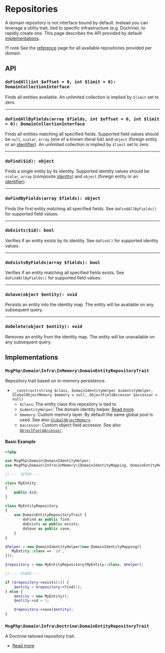 # Repositories

A domain repository is not interface bound by default. Instead you can leverage a utility trait, tied to specific
infrastructure (e.g. Doctrine), to rapidly create one. This page describes the API provided by default [implementations](#implementations).

!!! note
    See the [reference](../reference/repositories.md) page for all available repositories provided per domain

## API

### `doFindAll(int $offset = 0, int $limit = 0): DomainCollectionInterface`

Finds all entities available. An unlimited collection is implied by `$limit` set to zero.

---

### `doFindAllByFields(array $fields, int $offset = 0, int $limit = 0): DomainCollectionInterface`

Finds all entities matching all specified fields. Supported field values should be `null`, `scalar`, `array` (one of a
known literal list) and `object` (foreign entity or an [identifier](identifiers.md)). An unlimited collection is implied
by `$limit` set to zero.

---

### `doFind($id): object`

Finds a single entity by its identity. Supported identity values should be `scalar`, `array` (composite [identity](identities.md))
and `object` (foreign entity or an [identifier](identifiers.md)).

---

### `doFindByFields(array $fields): object`

Finds the first entity matching all specified fields. See `doFindAllByFields()` for supported field values.

---

### `doExists($id): bool`

Verifies if an entity exists by its identity. See `doFind()` for supported identity values.

---

### `doExistsByFields(array $fields): bool`

Verifies if an entity matching all specified fields exists. See `doFindAllByFields()` for supported field values.

---

### `doSave(object $entity): void`

Persists an entity into the identity map. The entity will be available on any subsequent query.

---

### `doDelete(object $entity): void`

Removes an entity from the identity map. The entity will be unavailable on any subsequent query.

## Implementations

### `MsgPhp\Domain\Infra\InMemory\DomainEntityRepositoryTrait`

Repository trait based on in-memory persistence.

- `__construct(string $class, DomainIdentityHelper $identityHelper, GlobalObjectMemory $memory = null, ObjectFieldAccessor $accessor = null)`
    - `$class`: The entity class this repository is tied to
    - `$identityHelper`: The domain identity helper. [Read more](identities.md).
    - `$memory`: Custom memory layer. By default the same global pool is used. See also [`GlobalObjectMemory`][api-globalobjectmemory].
    - `$accessor`: Custom object field accessor. See also [`ObjectFieldAccessor`][api-objectfieldaccessor].

#### Basic Example

```php
<?php

use MsgPhp\Domain\DomainIdentityHelper;
use MsgPhp\Domain\Infra\InMemory\{DomainIdentityMapping, DomainEntityRepositoryTrait};

// --- SETUP ---

class MyEntity
{
    public $id;
}

class MyEntityRepository
{
    use DomainEntityRepositoryTrait {
        doFind as public find;
        doExists as public exists;
        doSave as public save;
    }
}

$helper = new DomainIdentityHelper(new DomainIdentityMapping([
   MyEntity::class => 'id',
]));

$repository = new MyEntityRepository(MyEntity::class, $helper);

// --- USAGE ---

if ($repository->exists(1)) {
    $entity = $repository->find(1);
} else {
    $entity = new MyEntity();
    $entity->id = 1;

    $repository->save($entity);
}
```

### `MsgPhp\Domain\Infra\Doctrine\DomainEntityRepositoryTrait`

A Doctrine tailored repository trait.

- [Read more](../infrastructure/doctrine-orm.md#domain-repository)

[api-globalobjectmemory]: https://msgphp.github.io/api/MsgPhp/Domain/Infra/InMemory/GlobalObjectMemory.html
[api-objectfieldaccessor]: https://msgphp.github.io/api/MsgPhp/Domain/Infra/InMemory/ObjectFieldAccessor.html
